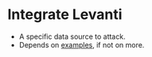 # Integrate Levanti

- A specific data source to attack. 
- Depends on [examples](docs/future-features/examples.md), if not on more.